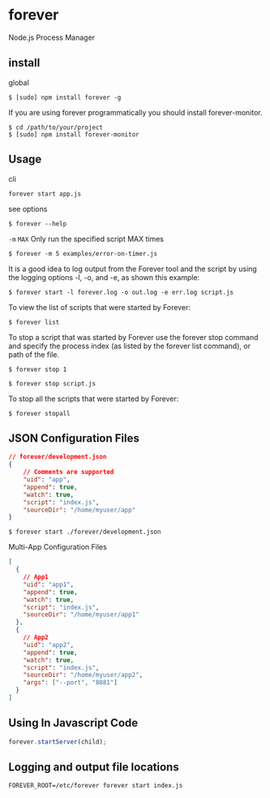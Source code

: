 # forever

Node.js Process Manager

## install

global

```shell
$ [sudo] npm install forever -g
```

If you are using forever programmatically you should install forever-monitor.

```shell
$ cd /path/to/your/project
$ [sudo] npm install forever-monitor
```

## Usage

cli

```shell
forever start app.js
```

see options

```shell
$ forever --help
```

`-m`  `MAX`          Only run the specified script MAX times

```shell
$ forever -m 5 examples/error-on-timer.js
```

It is a good idea to log output from the Forever tool and the script by using the logging options -l, -o, and -e, as shown this example:

```shell
$ forever start -l forever.log -o out.log -e err.log script.js
```

To view the list of scripts that were started by Forever:

```shell
$ forever list
```

To stop a script that was started by Forever use the forever stop command and specify the process index (as listed by the forever list command), or path of the file.

```shell
$ forever stop 1

$ forever stop script.js
```

To stop all the scripts that were started by Forever:

```shell
$ forever stopall
```

## JSON Configuration Files

```json
// forever/development.json
{
    // Comments are supported
    "uid": "app",
    "append": true,
    "watch": true,
    "script": "index.js",
    "sourceDir": "/home/myuser/app"
}
```

```shell
$ forever start ./forever/development.json
```

Multi-App Configuration Files

```json
[
  {
    // App1
    "uid": "app1",
    "append": true,
    "watch": true,
    "script": "index.js",
    "sourceDir": "/home/myuser/app1"
  },
  {
    // App2
    "uid": "app2",
    "append": true,
    "watch": true,
    "script": "index.js",
    "sourceDir": "/home/myuser/app2",
    "args": ["--port", "8081"]
  }
]
```

## Using In Javascript Code

```js
forever.startServer(child);
```

## Logging and output file locations

```shell
FOREVER_ROOT=/etc/forever forever start index.js
```
